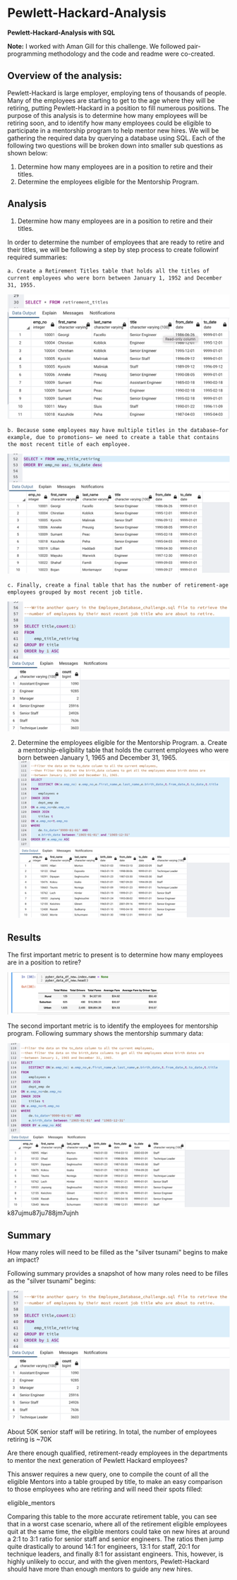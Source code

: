 # Pewlett-Hackard-Analysis
**Pewlett-Hackard-Analysis with SQL**

**Note:**
I worked with Aman Gill for this challenge. We followed pair-programming methodology and the code and readme were co-created.

## **Overview of the analysis:**
Pewlett-Hackard is large employer, employing tens of thousands of people. Many of the employees are starting to get to the age where they will be retiring, putting Pewlett-Hackard in a position to fill numerous positions. The purpose of this analysis is to determine how many employees will be retiring soon, and to identify how many employees could be eligible to participate in a mentorship program to help mentor new hires.
We will be gathering the required data by querying a database using SQL. Each of the following two questions will be broken down into smaller sub questions as shown below:

1. Determine how many employees are in a position to retire and their titles.
2. Determine the employees eligible for the Mentorship Program.

## **Analysis**

1. Determine how many employees are in a position to retire and their titles.

In order to determine the number of employees that are ready to retire and their titles, we will be following a step by step process to create followinf required summaries:

    a. Create a Retirement Titles table that holds all the titles of current employees who were born between January 1, 1952 and December 31, 1955.
    
![Retirement Data](https://github.com/pnimma01/Pewlett-Hackard-Analysis/blob/61c95ed8cd09c32d92f7382b02bc88075345d82e/Challenge/Resources/Retirement_Titles.png)

    b. Because some employees may have multiple titles in the database—for example, due to promotions— we need to create a table that contains the most recent title of each employee.
    
![Retirees - Clean](https://github.com/pnimma01/Pewlett-Hackard-Analysis/blob/61c95ed8cd09c32d92f7382b02bc88075345d82e/Challenge/Resources/Emp_Retirement_Titles_Clean.png)

    c. Finally, create a final table that has the number of retirement-age employees grouped by most recent job title.
    
![Retiree](https://github.com/pnimma01/Pewlett-Hackard-Analysis/blob/61c95ed8cd09c32d92f7382b02bc88075345d82e/Challenge/Resources/Retiring_Title_Count.png)

2. Determine the employees eligible for the Mentorship Program.
    a. Create a mentorship-eligibility table that holds the current employees who were born between January 1, 1965 and December 31, 1965.
    ![Mentorship](https://github.com/pnimma01/Pewlett-Hackard-Analysis/blob/61c95ed8cd09c32d92f7382b02bc88075345d82e/Challenge/Resources/Mentor.png)

## **Results**
The first important metric to present is to determine how many employees are in a position to retire? 

![retires by position](https://github.com/pnimma01/PyBer_Analysis/blob/b66012ac31ed6c5dbc9ff775542ca501bb5a81f9/Challenge/Resources/Average%20Fare%20Group%20By.png)

The second important metric is to identify the employees for mentorship program. Following summary shows the mentorship summary data:

![retires by position](https://github.com/pnimma01/Pewlett-Hackard-Analysis/blob/1c041147ece5853d35d9f614719d071eff9a0837/Challenge/Resources/Mentor.png)k87ujmu87ju788jm7ujnh

## **Summary**
How many roles will need to be filled as the "silver tsunami" begins to make an impact?

Following summary provides a snapshot of how many roles need to be filles as the "silver tsunami" begins:
 
 ![retires by position](https://github.com/pnimma01/Pewlett-Hackard-Analysis/blob/1c041147ece5853d35d9f614719d071eff9a0837/Challenge/Resources/Retiring_Title_Count.png)

About 50K senior staff will be retiring. In total, the number of employees retiring is ~70K


Are there enough qualified, retirement-ready employees in the departments to mentor the next generation of Pewlett Hackard employees?

This answer requires a new query, one to compile the count of all the eligible Mentors into a table grouped by title, to make an easy comparison to those employees who are retiring and will need their spots filled:

eligible_mentors

Comparing this table to the more accurate retirement table, you can see that in a worst case scenario, where all of the retirement eligible employees quit at the same time, the eligible mentors could take on new hires at around a 2:1 to 3:1 ratio for senior staff and senior engineers. The ratios then jump quite drastically to around 14:1 for engineers, 13:1 for staff, 20:1 for technique leaders, and finally 8:1 for assistant engineers. This, however, is highly unlikely to occur, and with the given mentors, Pewlett-Hackard should have more than enough mentors to guide any new hires.